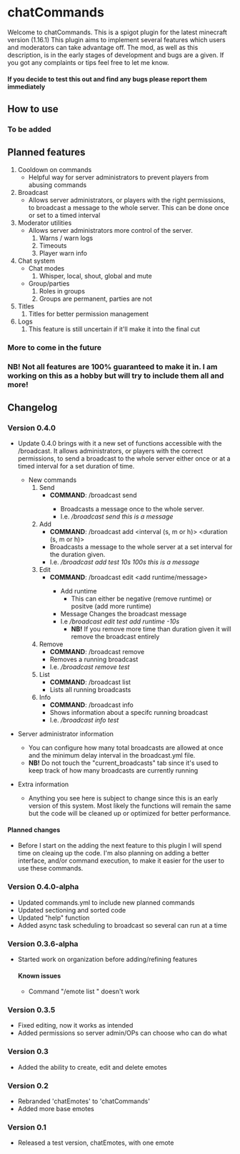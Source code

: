 # chatCommands
Welcome to chatCommands. This is a spigot plugin for the latest minecraft version (1.16.1)
This plugin aims to implement several features which users and moderators can take advantage off.
The mod, as well as this description, is in the early stages of development and bugs are a given.
If you got any complaints or tips feel free to let me know. 
#### If you decide to test this out and find any bugs please report them immediately

## How to use
### To be added

## Planned features
 1. Cooldown on commands
    - Helpful way for server administrators to prevent players from abusing commands
 2. Broadcast
    - Allows server administrators, or players with the right permissions, to broadcast a message to the whole server. This can be done once or set to a timed interval
 3. Moderator utilities
    - Allows server administrators more control of the server.
      1. Warns / warn logs
      2. Timeouts
      3. Player warn info
 4. Chat system
    - Chat modes
      1. Whisper, local, shout, global and mute
    - Group/parties
      1. Roles in groups
      2. Groups are permanent, parties are not
 5. Titles
    1. Titles for better permission management
 6. Logs
    1. This feature is still uncertain if it'll make it into the final cut
 ### More to come in the future
 ### NB! Not all features are 100% guaranteed to make it in. I am working on this as a hobby but will try to include them all and more!

## Changelog
### Version 0.4.0
- Update 0.4.0 brings with it a new set of functions accessible with the /broadcast. It allows administrators, or players with the correct permissions, to send a broadcast to the whole server either once or at a timed interval for a set duration of time.
  - New commands
    1. Send
       - **COMMAND**: /broadcast send <message>
         - Broadcasts a message once to the whole server. 
         - I.e. */broadcast send this is a message*
    2. Add
       - **COMMAND**: /broadcast add <name> <interval (s, m or h)> <duration (s, m or h)> <message>
       - Broadcasts a message to the whole server at a set interval for the duration given. 
       - I.e. */broadcast add test 10s 100s this is a message*
    3. Edit
       - **COMMAND**: /broadcast edit <name> <add runtime/message> <new value>
         - Add runtime
           - This can either be negative (remove runtime) or positve (add more runtime)
         - Message
           Changes the broadcast message
         - I.e */broadcast edit test add runtime -10s*
            - **NB!** If you remove more time than duration given it will remove the broadcast entirely
    4. Remove
       - **COMMAND**: /broadcast remove <name>
       - Removes a running broadcast
       - I.e. */broadcast remove test*
    5. List
       - **COMMAND**: /broadcast list
       - Lists all running broadcasts
    6. Info
       - **COMMAND**: /broadcast info <name>
       - Shows information about a specifc running broadcast
       - I.e. */broadcast info test*
 - Server administrator information
   - You can configure how many total broadcasts are allowed at once and the minimum delay interval in the broadcast.yml file. 
   - **NB!** Do not touch the "current_broadcasts" tab since it's used to keep track of how many broadcasts are currently running
 
 - Extra information
   - Anything you see here is subject to change since this is an early version of this system. Most likely the functions will remain the same but the code will be cleaned up or optimized for better performance.

#### Planned changes
- Before I start on the adding the next feature to this plugin I will spend time on cleaing up the code. I'm also planning on adding a better interface, and/or command execution, to make it easier for the user to use these commands.
       
### Version 0.4.0-alpha
- Updated commands.yml to include new planned commands
- Updated sectioning and sorted code
- Updated "help" function
- Added async task scheduling to broadcast so several can run at a time
### Version 0.3.6-alpha
- Started work on organization before adding/refining features
  #### Known issues
  - Command "/emote list <num>" doesn't work
  
### Version 0.3.5
- Fixed editing, now it works as intended
- Added permissions so server admin/OPs can choose who can do what

### Version 0.3
- Added the ability to create, edit and delete emotes

### Version 0.2
- Rebranded 'chatEmotes' to 'chatCommands'
- Added more base emotes

### Version 0.1
- Released a test version, chatEmotes, with one emote
